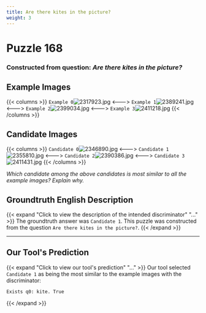 ```yaml
---
title: Are there kites in the picture?
weight: 3
---
```


# Puzzle 168
### Constructed from question: _Are there kites in the picture?_


## Example Images
{{< columns >}}
`Example 0`![2317923.jpg](/gqa_images/2317923.jpg)
<--->
`Example 1`![2389241.jpg](/gqa_images/2389241.jpg)
<--->
`Example 2`![2399034.jpg](/gqa_images/2399034.jpg)
<--->
`Example 3`![2411218.jpg](/gqa_images/2411218.jpg)
{{< /columns >}}

## Candidate Images
{{< columns >}}
`Candidate 0`![2346890.jpg](/gqa_images/2346890.jpg)
<--->
`Candidate 1`![2355810.jpg](/gqa_images/2355810.jpg)
<--->
`Candidate 2`![2390386.jpg](/gqa_images/2390386.jpg)
<--->
`Candidate 3`![2411431.jpg](/gqa_images/2411431.jpg)
{{< /columns >}}

*Which candidate among the above candidates is most similar to all the example images? Explain why.*

## Groundtruth English Description

{{< expand "Click to view the description of the intended discriminator" "..." >}}
The groundtruth answer was `Candidate 1`. This puzzle was constructed from the question `Are there kites in the picture?`.
{{< /expand >}}

---

## Our Tool's Prediction

{{< expand "Click to view our tool's prediction" "..." >}}
Our tool selected `Candidate 1` as being the most similar to the example images with the discriminator:
```plaintext
Exists q0: kite. True
```
{{< /expand >}}
